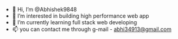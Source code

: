 - 👋 Hi, I’m @Abhishek9848
- 👀 I’m interested in building high performance web app
- 🌱 I’m currently learning full stack web developing
- 📫 you can contact me through g-mail - abhi34913@gmail.com

<!---
Abhishek9848/Abhishek9848 is a ✨ special ✨ repository because its `README.md` (this file) appears on your GitHub profile.
You can click the Preview link to take a look at your changes.
--->
